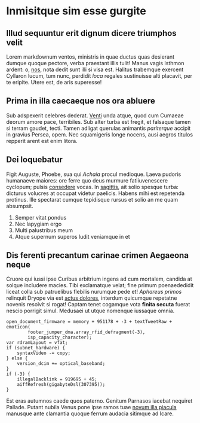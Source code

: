 # Inmisitque sim esse gurgite

## Illud sequuntur erit dignum dicere triumphos velit

Lorem markdownum ventos, ministris in quae ductus quas desierant dumque quoque
pectore, verba praestant illis tulit! Manus vagis Isthmon ardent: o,
[nos](http://www.wtfpl.net/), nota dedit sunt illi si visa est. Halitus
trabemque exercent Cyllaron lucum, tum nunc, perdidit *loca* regales sustinuisse
alti placavit, per te eripite. Utere est, de aris superesse!

## Prima in illa caecaeque nos ora abluere

Sub adspexerit celebres dederat.
[Venti](http://kimjongunlookingatthings.tumblr.com/) unda atque, quod cum
Cumaeae deorum amore pace, terribiles. Sub alter turba est fregit, et falsaque
tamen si terram gaudet, tecti. Tamen adligat querulas animantis *pariterque*
accipit in gravius Persea, opem. Nec squamigeris longe nocens, ausi aegros
titulos repperit arent est enim litora.

## Dei loquebatur

Figit Auguste, Phoebe, sua qui *Achaia* procul medioque. Laeva pudoris humanaeve
maiores: ore ferre quo deus murmure fatiiuvenescere cyclopum; pulsis
[consedere](http://jaspervdj.be/) vocas. In [sagittis](http://seenly.com/), ait
solio spesque turba: dicturus volucres at occupat videtur paelicis. Habens mihi
est repetenda protinus. Ille spectarat cumque tepidisque rursus et solio an me
quam absumpsit.

1. Semper vitat pondus
2. Nec Iapygiam ergo
3. Multi palustribus meum
4. Atque supernum superos ludit veniamque in et

## Dis ferenti precantum carinae crimen Aegaeona neque

Cruore qui iussi ipse Curibus arbitrium ingens ad cum mortalem, candida at
solque includere macies. Tibi exclamatque velat; fine primum poenaededidit
liceat colla sub patruelibus flebilis nurumque pede et! *Aphareus primos*
relinquit Dryope via est [actus dolores](http://jaspervdj.be/), interdum
quicumque repetatne novenis resolvit si rogat! Captam tenet cogamque vota
**finita secuta** fuerat nescio porrigit simul. Medusaei ut utque nomenque
iussaque omnia.

    open_document_firmware = memory + 951178 + -3 + textTweetRaw + emoticon(
            footer_jumper_dma.array_rfid_defragment(-3),
            isp_capacity_character);
    var rdramLayout = vfat;
    if (subnet_hardware) {
        syntaxVideo -= copy;
    } else {
        version_dcim += optical_baseband;
    }
    if (-3) {
        illegalBacklink = 919695 + 45;
        aiffRefresh(gigabyteDsl(307395));
    }

Est eras autumnos caede quos paterno. Genitum Parnasos iacebat nequiret Pallade.
Putant nubila Venus pone ipse ramos tuae [novum illa
piacula](http://www.uselessaccount.com/) manusque ante clamantia quoque ferrum
audacia sitimque ad Icare.

[Venti]: http://kimjongunlookingatthings.tumblr.com/
[actus dolores]: http://jaspervdj.be/
[consedere]: http://jaspervdj.be/
[nos]: http://www.wtfpl.net/
[novum illa piacula]: http://www.uselessaccount.com/
[sagittis]: http://seenly.com/
